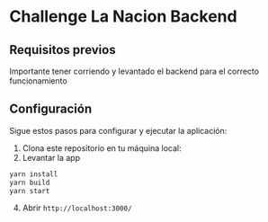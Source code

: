 # Challenge La Nacion Backend


## Requisitos previos

Importante tener corriendo y levantado el backend para el correcto funcionamiento

## Configuración

Sigue estos pasos para configurar y ejecutar la aplicación:

1. Clona este repositorio en tu máquina local:
3. Levantar la app
```bash
yarn install
yarn build
yarn start
```
4. Abrir `http://localhost:3000/`